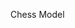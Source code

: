 Chess Model

<object data="/Brief Overview.pdf" width="1000" height="1000" type='application/pdf'></object>


